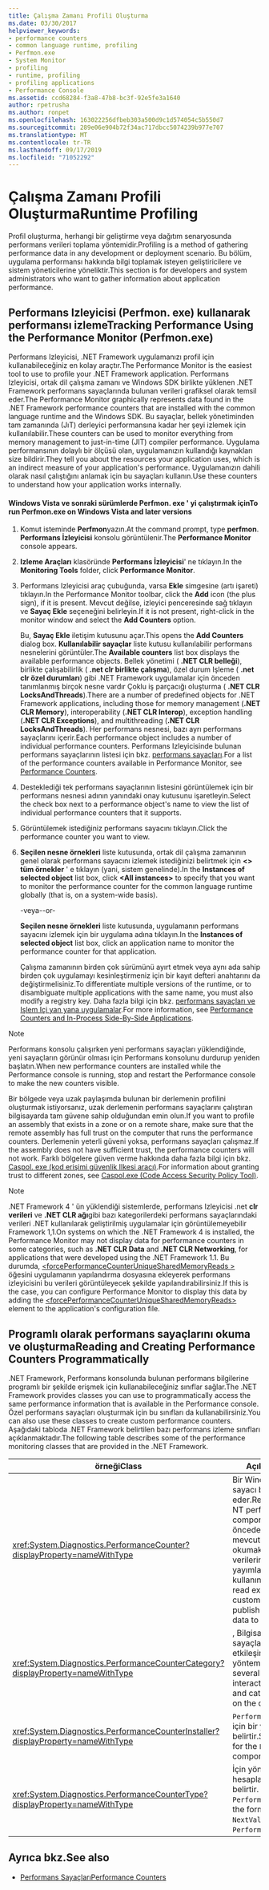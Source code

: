 ```yaml
---
title: Çalışma Zamanı Profili Oluşturma
ms.date: 03/30/2017
helpviewer_keywords:
- performance counters
- common language runtime, profiling
- Perfmon.exe
- System Monitor
- profiling
- runtime, profiling
- profiling applications
- Performance Console
ms.assetid: ccd68284-f3a8-47b8-bc3f-92e5fe3a1640
author: rpetrusha
ms.author: ronpet
ms.openlocfilehash: 163022256dfbeb303a500d9c1d574054c5b550d7
ms.sourcegitcommit: 289e06e904b72f34ac717dbcc5074239b977e707
ms.translationtype: MT
ms.contentlocale: tr-TR
ms.lasthandoff: 09/17/2019
ms.locfileid: "71052292"
---
```

# <a name="runtime-profiling"></a><span data-ttu-id="18160-102">Çalışma Zamanı Profili Oluşturma</span><span class="sxs-lookup"><span data-stu-id="18160-102">Runtime Profiling</span></span>
<span data-ttu-id="18160-103">Profil oluşturma, herhangi bir geliştirme veya dağıtım senaryosunda performans verileri toplama yöntemidir.</span><span class="sxs-lookup"><span data-stu-id="18160-103">Profiling is a method of gathering performance data in any development or deployment scenario.</span></span> <span data-ttu-id="18160-104">Bu bölüm, uygulama performansı hakkında bilgi toplamak isteyen geliştiricilere ve sistem yöneticilerine yöneliktir.</span><span class="sxs-lookup"><span data-stu-id="18160-104">This section is for developers and system administrators who want to gather information about application performance.</span></span>  
  
## <a name="tracking-performance-using-the-performance-monitor-perfmonexe"></a><span data-ttu-id="18160-105">Performans Izleyicisi (Perfmon. exe) kullanarak performansı izleme</span><span class="sxs-lookup"><span data-stu-id="18160-105">Tracking Performance Using the Performance Monitor (Perfmon.exe)</span></span>  
 <span data-ttu-id="18160-106">Performans Izleyicisi, .NET Framework uygulamanızı profil için kullanabileceğiniz en kolay araçtır.</span><span class="sxs-lookup"><span data-stu-id="18160-106">The Performance Monitor is the easiest tool to use to profile your .NET Framework application.</span></span> <span data-ttu-id="18160-107">Performans Izleyicisi, ortak dil çalışma zamanı ve Windows SDK birlikte yüklenen .NET Framework performans sayaçlarında bulunan verileri grafiksel olarak temsil eder.</span><span class="sxs-lookup"><span data-stu-id="18160-107">The Performance Monitor graphically represents data found in the .NET Framework performance counters that are installed with the common language runtime and the Windows SDK.</span></span> <span data-ttu-id="18160-108">Bu sayaçlar, bellek yönetiminden tam zamanında (JıT) derleyici performansına kadar her şeyi izlemek için kullanılabilir.</span><span class="sxs-lookup"><span data-stu-id="18160-108">These counters can be used to monitor everything from memory management to just-in-time (JIT) compiler performance.</span></span> <span data-ttu-id="18160-109">Uygulama performansının dolaylı bir ölçüsü olan, uygulamanızın kullandığı kaynakları size bildirir.</span><span class="sxs-lookup"><span data-stu-id="18160-109">They tell you about the resources your application uses, which is an indirect measure of your application's performance.</span></span> <span data-ttu-id="18160-110">Uygulamanızın dahili olarak nasıl çalıştığını anlamak için bu sayaçları kullanın.</span><span class="sxs-lookup"><span data-stu-id="18160-110">Use these counters to understand how your application works internally.</span></span>  
  
#### <a name="to-run-perfmonexe-on-windows-vista-and-later-versions"></a><span data-ttu-id="18160-111">Windows Vista ve sonraki sürümlerde Perfmon. exe ' yi çalıştırmak için</span><span class="sxs-lookup"><span data-stu-id="18160-111">To run Perfmon.exe on Windows Vista and later versions</span></span>  
  
1. <span data-ttu-id="18160-112">Komut isteminde **Perfmon**yazın.</span><span class="sxs-lookup"><span data-stu-id="18160-112">At the command prompt, type **perfmon**.</span></span> <span data-ttu-id="18160-113">**Performans İzleyicisi** konsolu görüntülenir.</span><span class="sxs-lookup"><span data-stu-id="18160-113">The **Performance Monitor** console appears.</span></span>  
  
2. <span data-ttu-id="18160-114">**Izleme Araçları** klasöründe **Performans İzleyicisi**' ne tıklayın.</span><span class="sxs-lookup"><span data-stu-id="18160-114">In the **Monitoring Tools** folder, click **Performance Monitor**.</span></span>  
  
3. <span data-ttu-id="18160-115">Performans Izleyicisi araç çubuğunda, varsa **Ekle** simgesine (artı işareti) tıklayın.</span><span class="sxs-lookup"><span data-stu-id="18160-115">In the Performance Monitor toolbar, click the **Add** icon (the plus sign), if it is present.</span></span> <span data-ttu-id="18160-116">Mevcut değilse, izleyici penceresinde sağ tıklayın ve **Sayaç Ekle** seçeneğini belirleyin.</span><span class="sxs-lookup"><span data-stu-id="18160-116">If it is not present, right-click in the monitor window and select the **Add Counters** option.</span></span>  
  
     <span data-ttu-id="18160-117">Bu, **Sayaç Ekle** iletişim kutusunu açar.</span><span class="sxs-lookup"><span data-stu-id="18160-117">This opens the **Add Counters** dialog box.</span></span> <span data-ttu-id="18160-118">**Kullanılabilir sayaçlar** liste kutusu kullanılabilir performans nesnelerini görüntüler.</span><span class="sxs-lookup"><span data-stu-id="18160-118">The **Available counters** list box displays the available performance objects.</span></span> <span data-ttu-id="18160-119">Bellek yönetimi ( **.NET CLR belleği**), birlikte çalışabilirlik ( **.net clr birlikte çalışma**), özel durum Işleme ( **.net clr özel durumları**) gibi .NET Framework uygulamalar için önceden tanımlanmış birçok nesne vardır Çoklu iş parçacığı oluşturma ( **.NET CLR LocksAndThreads**).</span><span class="sxs-lookup"><span data-stu-id="18160-119">There are a number of predefined objects for .NET Framework applications, including those for memory management (**.NET CLR Memory**), interoperability (**.NET CLR Interop**), exception handling (**.NET CLR Exceptions**), and multithreading (**.NET CLR LocksAndThreads**).</span></span> <span data-ttu-id="18160-120">Her performans nesnesi, bazı ayrı performans sayaçlarını içerir.</span><span class="sxs-lookup"><span data-stu-id="18160-120">Each performance object includes a number of individual performance counters.</span></span> <span data-ttu-id="18160-121">Performans Izleyicisinde bulunan performans sayaçlarının listesi için bkz. [performans sayaçları](performance-counters.md).</span><span class="sxs-lookup"><span data-stu-id="18160-121">For a list of the performance counters available in Performance Monitor, see [Performance Counters](performance-counters.md).</span></span>  
  
4. <span data-ttu-id="18160-122">Desteklediği tek performans sayaçlarının listesini görüntülemek için bir performans nesnesi adının yanındaki onay kutusunu işaretleyin.</span><span class="sxs-lookup"><span data-stu-id="18160-122">Select the check box next to a performance object's name to view the list of individual performance counters that it supports.</span></span>  
  
5. <span data-ttu-id="18160-123">Görüntülemek istediğiniz performans sayacını tıklayın.</span><span class="sxs-lookup"><span data-stu-id="18160-123">Click the performance counter you want to view.</span></span>  
  
6. <span data-ttu-id="18160-124">**Seçilen nesne örnekleri** liste kutusunda, ortak dil çalışma zamanının genel olarak performans sayacını izlemek istediğinizi belirtmek için  **\<> tüm örnekler** ' e tıklayın (yani, sistem genelinde).</span><span class="sxs-lookup"><span data-stu-id="18160-124">In the **Instances of selected object** list box, click **\<All instances>** to specify that you want to monitor the performance counter for the common language runtime globally (that is, on a system-wide basis).</span></span>  
  
     <span data-ttu-id="18160-125">-veya-</span><span class="sxs-lookup"><span data-stu-id="18160-125">-or-</span></span>  
  
     <span data-ttu-id="18160-126">**Seçilen nesne örnekleri** liste kutusunda, uygulamanın performans sayacını izlemek için bir uygulama adına tıklayın.</span><span class="sxs-lookup"><span data-stu-id="18160-126">In the **Instances of selected object** list box, click an application name to monitor the performance counter for that application.</span></span>  
  
     <span data-ttu-id="18160-127">Çalışma zamanının birden çok sürümünü ayırt etmek veya aynı ada sahip birden çok uygulamayı kesinleştirmeniz için bir kayıt defteri anahtarını da değiştirmelisiniz.</span><span class="sxs-lookup"><span data-stu-id="18160-127">To differentiate multiple versions of the runtime, or to disambiguate multiple applications with the same name, you must also modify a registry key.</span></span> <span data-ttu-id="18160-128">Daha fazla bilgi için bkz. [performans sayaçları ve Işlem Içi yan yana uygulamalar](performance-counters-and-in-process-side-by-side-applications.md).</span><span class="sxs-lookup"><span data-stu-id="18160-128">For more information, see [Performance Counters and In-Process Side-By-Side Applications](performance-counters-and-in-process-side-by-side-applications.md).</span></span>  
  
> [!NOTE]
> <span data-ttu-id="18160-129">Performans konsolu çalışırken yeni performans sayaçları yüklendiğinde, yeni sayaçların görünür olması için Performans konsolunu durdurup yeniden başlatın.</span><span class="sxs-lookup"><span data-stu-id="18160-129">When new performance counters are installed while the Performance console is running, stop and restart the Performance console to make the new counters visible.</span></span>  
  
 <span data-ttu-id="18160-130">Bir bölgede veya uzak paylaşımda bulunan bir derlemenin profilini oluşturmak istiyorsanız, uzak derlemenin performans sayaçlarını çalıştıran bilgisayarda tam güvene sahip olduğundan emin olun.</span><span class="sxs-lookup"><span data-stu-id="18160-130">If you want to profile an assembly that exists in a zone or on a remote share, make sure that the remote assembly has full trust on the computer that runs the performance counters.</span></span> <span data-ttu-id="18160-131">Derlemenin yeterli güveni yoksa, performans sayaçları çalışmaz.</span><span class="sxs-lookup"><span data-stu-id="18160-131">If the assembly does not have sufficient trust, the performance counters will not work.</span></span> <span data-ttu-id="18160-132">Farklı bölgelere güven verme hakkında daha fazla bilgi için bkz. [Caspol. exe (kod erişimi güvenlik Ilkesi aracı)](../tools/caspol-exe-code-access-security-policy-tool.md).</span><span class="sxs-lookup"><span data-stu-id="18160-132">For information about granting trust to different zones, see [Caspol.exe (Code Access Security Policy Tool)](../tools/caspol-exe-code-access-security-policy-tool.md).</span></span>  
  
> [!NOTE]
> <span data-ttu-id="18160-133">.NET Framework 4 ' ün yüklendiği sistemlerde, performans Izleyicisi .net **clr verileri** ve **.NET CLR ağı**gibi bazı kategorilerdeki performans sayaçlarındaki verileri .NET kullanılarak geliştirilmiş uygulamalar için görüntülemeyebilir Framework 1,1.</span><span class="sxs-lookup"><span data-stu-id="18160-133">On systems on which the .NET Framework 4 is installed, the Performance Monitor may not display data for performance counters in some categories, such as **.NET CLR Data** and **.NET CLR Networking**, for applications that were developed using the .NET Framework 1.1.</span></span> <span data-ttu-id="18160-134">Bu durumda, [ \<forcePerformanceCounterUniqueSharedMemoryReads >](../configure-apps/file-schema/runtime/forceperformancecounteruniquesharedmemoryreads-element.md) öğesini uygulamanın yapılandırma dosyasına ekleyerek performans izleyicisini bu verileri görüntüleyecek şekilde yapılandırabilirsiniz.</span><span class="sxs-lookup"><span data-stu-id="18160-134">If this is the case, you can configure Performance Monitor to display this data by adding the [\<forcePerformanceCounterUniqueSharedMemoryReads>](../configure-apps/file-schema/runtime/forceperformancecounteruniquesharedmemoryreads-element.md) element to the application's configuration file.</span></span>  
  
## <a name="reading-and-creating-performance-counters-programmatically"></a><span data-ttu-id="18160-135">Programlı olarak performans sayaçlarını okuma ve oluşturma</span><span class="sxs-lookup"><span data-stu-id="18160-135">Reading and Creating Performance Counters Programmatically</span></span>  
 <span data-ttu-id="18160-136">.NET Framework, Performans konsolunda bulunan performans bilgilerine programlı bir şekilde erişmek için kullanabileceğiniz sınıflar sağlar.</span><span class="sxs-lookup"><span data-stu-id="18160-136">The .NET Framework provides classes you can use to programmatically access the same performance information that is available in the Performance console.</span></span> <span data-ttu-id="18160-137">Özel performans sayaçları oluşturmak için bu sınıfları da kullanabilirsiniz.</span><span class="sxs-lookup"><span data-stu-id="18160-137">You can also use these classes to create custom performance counters.</span></span> <span data-ttu-id="18160-138">Aşağıdaki tabloda .NET Framework belirtilen bazı performans izleme sınıfları açıklanmaktadır.</span><span class="sxs-lookup"><span data-stu-id="18160-138">The following table describes some of the performance monitoring classes that are provided in the .NET Framework.</span></span>  
  
|<span data-ttu-id="18160-139">örneği</span><span class="sxs-lookup"><span data-stu-id="18160-139">Class</span></span>|<span data-ttu-id="18160-140">Açıklama</span><span class="sxs-lookup"><span data-stu-id="18160-140">Description</span></span>|  
|-----------|-----------------|  
|<xref:System.Diagnostics.PerformanceCounter?displayProperty=nameWithType>|<span data-ttu-id="18160-141">Bir Windows NT performans sayacı bileşenini temsil eder.</span><span class="sxs-lookup"><span data-stu-id="18160-141">Represents a Windows NT performance counter component.</span></span> <span data-ttu-id="18160-142">Bu sınıfı, önceden tanımlanmış mevcut veya özel sayaçları okumak ve performans verilerini Özel sayaçlara yayımlamak (yazmak) için kullanın.</span><span class="sxs-lookup"><span data-stu-id="18160-142">Use this class to read existing predefined or custom counters and publish (write) performance data to custom counters.</span></span>|  
|<xref:System.Diagnostics.PerformanceCounterCategory?displayProperty=nameWithType>|<span data-ttu-id="18160-143">, Bilgisayardaki sayaçların ve sayaçların kategorileriyle etkileşim kurmak için çeşitli yöntemler sağlar.</span><span class="sxs-lookup"><span data-stu-id="18160-143">Provides several methods for interacting with counters and categories of counters on the computer.</span></span>|  
|<xref:System.Diagnostics.PerformanceCounterInstaller?displayProperty=nameWithType>|<span data-ttu-id="18160-144">`PerformanceCounter` Bileşen için bir yükleyici belirtir.</span><span class="sxs-lookup"><span data-stu-id="18160-144">Specifies an installer for the `PerformanceCounter` component.</span></span>|  
|<xref:System.Diagnostics.PerformanceCounterType?displayProperty=nameWithType>|<span data-ttu-id="18160-145">İçin yönteminin`NextValue` hesaplanacağı formülü belirtir. `PerformanceCounter`</span><span class="sxs-lookup"><span data-stu-id="18160-145">Specifies the formula to calculate the `NextValue` method for a `PerformanceCounter`.</span></span>|  
  
## <a name="see-also"></a><span data-ttu-id="18160-146">Ayrıca bkz.</span><span class="sxs-lookup"><span data-stu-id="18160-146">See also</span></span>

- [<span data-ttu-id="18160-147">Performans Sayaçları</span><span class="sxs-lookup"><span data-stu-id="18160-147">Performance Counters</span></span>](performance-counters.md)
